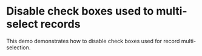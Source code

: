 # Disable check boxes used to multi-select records


<p>This demo demonstrates how to disable check boxes used for record multi-selection.</p>

<br/>


